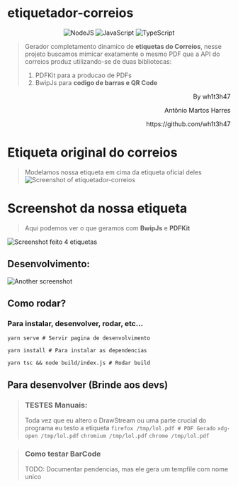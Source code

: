 # etiquetador-correios

<div align="center">
  <img alt="NodeJS" src="https://img.shields.io/badge/node.js-%2343853D.svg?style=for-the-badge&logo=node-dot-js&logoColor=white"/>
  <img alt="JavaScript" src="https://img.shields.io/badge/javascript-%23323330.svg?style=for-the-badge&logo=javascript&logoColor=%23F7DF1E"/>
  <img alt="TypeScript" src="https://img.shields.io/badge/typescript-%23007ACC.svg?style=for-the-badge&logo=typescript&logoColor=white"/>
</div>

> Gerador completamento dinamico de **etiquetas do Correios**, nesse projeto buscamos mimicar exatamente o mesmo PDF que a API do correios produz utilizando-se de duas bibliotecas:
> 1. PDFKit para a producao de PDFs
> 2. BwipJs para **codigo de barras e QR Code**
> 
<p textalign="right" align="right"> By wh1t3h47 </p>
<p textalign="right" align="right"> Antônio Martos Harres </p>
<p textalign="right" align="right"> https://github.com/wh1t3h47 </p>

# Etiqueta original do correios
> Modelamos nossa etiqueta em cima da etiqueta oficial deles
![Screenshot of etiquetador-correios](https://beeimg.com/images/i48543337921.png)
# Screenshot da nossa etiqueta
> Aqui podemos ver o que geramos com **BwipJs** e **PDFKit**

![Screenshot feito 4 etiquetas](https://i.ibb.co/qYVLmjS/Target.png)
## Desenvolvimento:
![Another screenshot](https://beeimg.com/images/r63492071253.png)

## Como rodar?
### Para instalar, desenvolver, rodar, etc...


`yarn serve # Servir pagina de desenvolvimento`

`yarn install # Para instalar as dependencias`

`yarn tsc && node build/index.js # Rodar build`

## Para desenvolver (Brinde aos devs)
> ### TESTES Manuais:
> Toda vez que eu altero o DrawStream ou uma parte crucial do programa eu testo a etiqueta
`firefox /tmp/lol.pdf # PDF Gerado`
`xdg-open /tmp/lol.pdf`
`chromium /tmp/lol.pdf`
`chrome /tmp/lol.pdf`

> ### Como testar BarCode
> TODO: Documentar pendencias, mas ele gera um tempfile com nome unico
